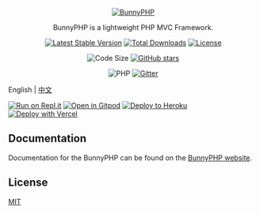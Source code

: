 <div align="center">

[![BunnyPHP](https://github.com/bunniescc/media/blob/master/php.png?raw=true)](https://ivanlulyf.github.io/BunnyPHP)

BunnyPHP is a lightweight PHP MVC Framework.

[![Latest Stable Version](https://img.shields.io/packagist/v/ivanlulyf/bunnyphp.svg?color=orange&style=flat-square)](https://packagist.org/packages/ivanlulyf/bunnyphp)
[![Total Downloads](https://img.shields.io/packagist/dt/ivanlulyf/bunnyphp.svg?color=brightgreen&style=flat-square)](https://packagist.org/packages/ivanlulyf/bunnyphp)
[![License](https://img.shields.io/packagist/l/ivanlulyf/bunnyphp.svg?color=blue&style=flat-square)](LICENSE)

![Code Size](https://img.shields.io/github/languages/code-size/ivanlulyf/bunnyphp.svg?color=yellow&style=flat-square)
[![GitHub stars](https://img.shields.io/github/stars/ivanlulyf/bunnyphp.svg?style=social)](https://github.com/IvanLuLyf/BunnyPHP)

![PHP](https://img.shields.io/badge/PHP->%3D7.4.0-777bb3.svg?style=flat-square&logo=php)
[![Gitter](https://img.shields.io/gitter/room/ivanlulyf-bunnyphp/community.svg?style=flat-square&logo=gitter)](https://gitter.im/ivanlulyf-bunnyphp/community)

</div>

English | [中文](README_CN.md)

[![Run on Repl.it](https://img.shields.io/badge/-Run%20on%20repl.it-%235C6970?logo=replit&style=flat-square&logoColor=white)](https://repl.it/github/ivanlulyf/bunnyphp-app)
[![Open in Gitpod](https://img.shields.io/badge/-Open%20in%20Gitpod-%231966D2?logo=gitpod&style=flat-square&logoColor=white)](https://gitpod.io/#https://github.com/IvanLuLyf/BunnyPHP-App)
[![Deploy to Heroku](https://img.shields.io/badge/-Deploy%20to%20Heroku-%237056BF?logo=heroku&style=flat-square&labelColor=%237056BF&logoColor=white)](https://heroku.com/deploy?template=https://github.com/IvanLuLyf/BunnyPHP-App)
[![Deploy with Vercel](https://img.shields.io/badge/-Deploy%20with%20Vercel-%231374EF?logo=vercel&style=flat-square&labelColor=%231374EF&logoColor=white)](https://vercel.com/new/git/external?repository-url=https://github.com/IvanLuLyf/BunnyPHP-App&project-name=bunny-php-app&repository-name=bunny-php-app)

## Documentation

Documentation for the BunnyPHP can be found on the [BunnyPHP website](https://ivanlulyf.github.io/BunnyPHP).

## License

[MIT](LICENSE)
